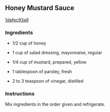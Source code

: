## Honey Mustard Sauce

[1dafec93a9](http://online-cookbook.com/goto/cook/rpage/000869)

### Ingredients

 - 1/2 cup of honey

 - 1 cup of salad dressing, mayonnaise, regular

 - 1/4 cup of mustard, prepared, yellow

 - 1 tablespoon of parsley, fresh

 - 2 to 3 teaspoon of vinegar, distilled

### Instructions

Mix ingredients in the order given and refrigerate.